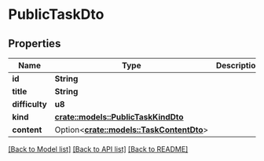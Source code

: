 # PublicTaskDto

## Properties

Name | Type | Description | Notes
------------ | ------------- | ------------- | -------------
**id** | **String** |  | 
**title** | **String** |  | 
**difficulty** | **u8** |  | 
**kind** | [**crate::models::PublicTaskKindDto**](PublicTaskKindDto.md) |  | 
**content** | Option<[**crate::models::TaskContentDto**](TaskContentDto.md)> |  | [optional]

[[Back to Model list]](../README.md#documentation-for-models) [[Back to API list]](../README.md#documentation-for-api-endpoints) [[Back to README]](../README.md)


